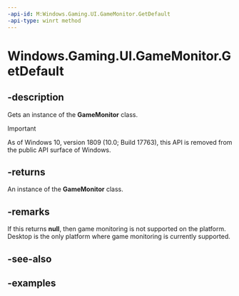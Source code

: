 ```yaml
---
-api-id: M:Windows.Gaming.UI.GameMonitor.GetDefault
-api-type: winrt method
---
```


<!-- Method syntax.
public GameMonitor GameMonitor.GetDefault()
-->

# Windows.Gaming.UI.GameMonitor.GetDefault

## -description

Gets an instance of the **GameMonitor** class.

> [!IMPORTANT]
> As of Windows 10, version 1809 (10.0; Build 17763), this API is removed from the public API surface of Windows.

## -returns

An instance of the **GameMonitor** class.

## -remarks

If this returns **null**, then game monitoring is not supported on the platform. Desktop is the only platform where game monitoring is currently supported.

## -see-also

## -examples

